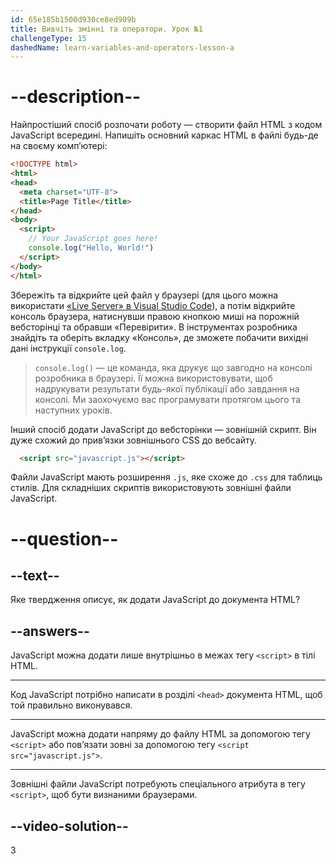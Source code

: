 ```yaml
---
id: 65e185b1500d930ce8ed909b
title: Вивчіть змінні та оператори. Урок №1
challengeType: 15
dashedName: learn-variables-and-operators-lesson-a
---
```


# --description--
Найпростіший спосіб розпочати роботу — створити файл HTML з кодом JavaScript всередині. Напишіть основний каркас HTML в файлі будь-де на своєму комп’ютері:

```html
<!DOCTYPE html>
<html>
<head>
  <meta charset="UTF-8">
  <title>Page Title</title>
</head>
<body>
  <script>
    // Your JavaScript goes here!
    console.log("Hello, World!")
  </script>
</body>
</html>
```

Збережіть та відкрийте цей файл у браузері (для цього можна використати <a href="https://marketplace.visualstudio.com/items?itemName=ritwickdey.LiveServer" target="_blank" >«Live Server» в Visual Studio Code</a>), а потім відкрийте консоль браузера, натиснувши правою кнопкою миші на порожній вебсторінці та обравши «Перевірити». В інструментах розробника знайдіть та оберіть вкладку «Консоль», де зможете побачити вихідні дані інструкції `console.log`.

> `console.log()` — це команда, яка друкує що завгодно на консолі розробника в браузері. Її можна використовувати, щоб надрукувати результати будь-якої публікації або завдання на консолі. Ми заохочуємо вас програмувати протягом цього та наступних уроків.

Інший спосіб додати JavaScript до вебсторінки — зовнішній скрипт. Він дуже схожий до прив’язки зовнішнього CSS до вебсайту.

```html
  <script src="javascript.js"></script>
```

Файли JavaScript мають розширення `.js`, яке схоже до `.css` для таблиць стилів. Для складніших скриптів використовують зовнішні файли JavaScript.

# --question--

## --text--

Яке твердження описує, як додати JavaScript до документа HTML?

## --answers--

JavaScript можна додати лише внутрішньо в межах тегу `<script>` в тілі HTML.

---

Код JavaScript потрібно написати в розділі `<head>` документа HTML, щоб той правильно виконувався.

---

JavaScript можна додати напряму до файлу HTML за допомогою тегу `<script>` або пов’язати зовні за допомогою тегу `<script src="javascript.js">`.

---

Зовнішні файли JavaScript потребують спеціального атрибута в тегу `<script>`, щоб бути визнаними браузерами.


## --video-solution--

3
